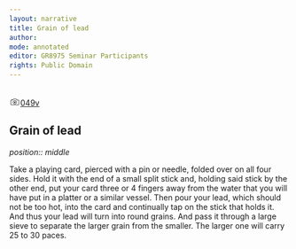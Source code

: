 ```yaml
---
layout: narrative
title: Grain of lead
author:
mode: annotated
editor: GR8975 Seminar Participants
rights: Public Domain
---
```


 <br/><a href="http://gallica.bnf.fr/ark:/12148/btv1b10500001g/f104.image"><img src="../assets/photo-icon.png" alt="folio images" style="display:inline-block; margin-bottom:-3px;">049v</a><br/> 
## Grain of lead

 
*position:: middle*

Take a playing card, pierced with a pin or needle, folded over on all four sides. Hold it with the end of a small split stick and, holding said stick by the other end, put your card three or 4 fingers away from the water that you will have put in a platter or a similar vessel. Then pour your lead, which should not be too hot, into the card and continually tap on the stick that holds it. And thus your lead will turn into round grains. And pass it through a large sieve to separate the larger grain from the smaller. The larger one will carry 25 to 30 paces.
  